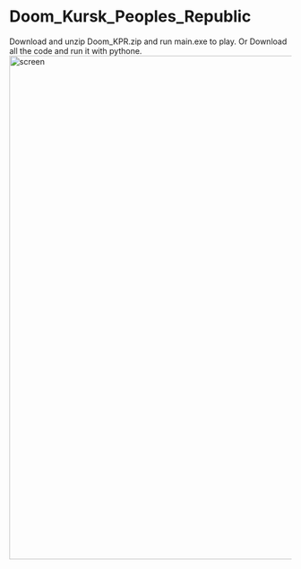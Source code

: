 # Doom_Kursk_Peoples_Republic
Download and unzip Doom_KPR.zip and run main.exe to play. 
Or
Download all the code and run it with pythone. 
<img width="898" alt="screen" src="https://github.com/user-attachments/assets/01178e21-fde5-4cc7-9c9c-2c2c26bc6922">
